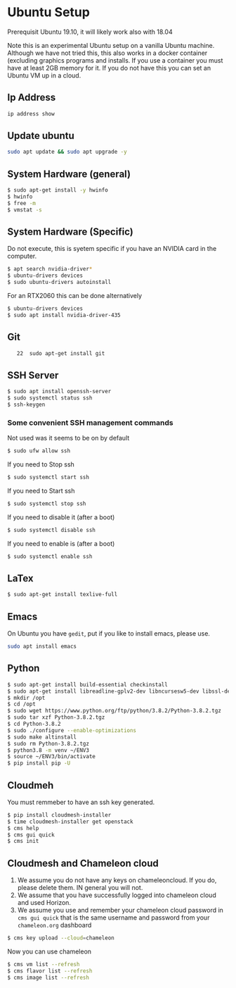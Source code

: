 # Ubuntu Setup

Prerequisit Ubuntu 19.10, it will likely work also with 18.04

Note this is an experimental Ubuntu setup on a vanilla 
Ubuntu machine. Although we have not tried this, this also 
works in a docker container (excluding graphics programs and 
installs. If you use a container you must have at least 2GB 
memory for it. If you do not have this you can set an Ubuntu VM 
up in a cloud. 

## Ip Address

``` bash
ip address show
```


## Update ubuntu

``` bash
sudo apt update && sudo apt upgrade -y
```

## System Hardware (general)

``` bash
$ sudo apt-get install -y hwinfo
$ hwinfo
$ free -m
$ vmstat -s
```

## System Hardware (Specific)

Do not execute, this is syetem specific if you have an NVIDIA card in
the computer.

``` bash
$ apt search nvidia-driver*
$ ubuntu-drivers devices
$ sudo ubuntu-drivers autoinstall
```

For an RTX2060 this can be done alternatively

``` bash
$ ubuntu-drivers devices
$ sudo apt install nvidia-driver-435
```

## Git

``` bash
   22  sudo apt-get install git
```

## SSH Server

``` bash
$ sudo apt install openssh-server
$ sudo systemctl status ssh
$ ssh-keygen
```

### Some convenient SSH management commands

Not used was it seems to be on by default

``` bash
$ sudo ufw allow ssh
```

If you need to Stop ssh

``` bash
$ sudo systemctl start ssh
```

If you need to Start ssh

``` bash
$ sudo systemctl stop ssh
```

If you need to disable it (after a boot)

``` bash
$ sudo systemctl disable ssh
```

If you need to enable is (after a boot)

``` bash
$ sudo systemctl enable ssh
```

## LaTex 

``` bash
$ sudo apt-get install texlive-full
```

## Emacs

On Ubuntu you have `gedit`, put if you like to install 
emacs, please use.

``` bash
sudo apt install emacs
```

## Python

``` bash
$ sudo apt-get install build-essential checkinstall
$ sudo apt-get install libreadline-gplv2-dev libncursesw5-dev libssl-dev     libsqlite3-dev tk-dev libgdbm-dev libc6-dev libbz2-dev libffi-dev zlib1g-dev
$ mkdir /opt
$ cd /opt
$ sudo wget https://www.python.org/ftp/python/3.8.2/Python-3.8.2.tgz
$ sudo tar xzf Python-3.8.2.tgz
$ cd Python-3.8.2
$ sudo ./configure --enable-optimizations
$ sudo make altinstall
$ sudo rm Python-3.8.2.tgz
$ python3.8 -m venv ~/ENV3
$ source ~/ENV3/bin/activate
$ pip install pip -U 
```

## Cloudmeh

You must remmeber to have an ssh key generated.

``` bash
$ pip install cloudmesh-installer
$ time cloudmesh-installer get openstack
$ cms help
$ cms gui quick
$ cms init
```

## Cloudmesh and Chameleon cloud

1. We assume you do not have any keys on chameleoncloud. 
   If you do, please delete them. IN general you will not.
2. We assume that you have successfully logged into chameleon 
   cloud and used Horizon.
3. We assume you use and remember your chameleon cloud 
   password in `cms gui quick` that is the same username and 
   password from your `chameleon.org` dashboard
   
``` bash
$ cms key upload --cloud=chameleon
```   

Now you can use chameleon

``` bash
$ cms vm list --refresh
$ cms flavor list --refresh
$ cms image list --refresh
```

